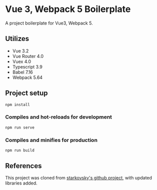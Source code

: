 # Vue 3,  Webpack 5 Boilerplate

A project boilerplate for Vue3, Webpack 5.


## Utilizes 

- Vue 3.2
- Vue Router 4.0
- Vuex 4.0
- Typescript 3.9
- Babel 7.16
- Webpack 5.64


## Project setup
```
npm install
```

### Compiles and hot-reloads for development
```
npm run serve
```

### Compiles and minifies for production
```
npm run build
```

## References

This project was cloned from [starkovsky's github project](https://github.com/starkovsky/vue3-webpack-boilerplate),
with updated libraries added.


